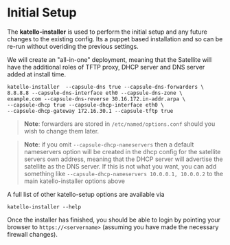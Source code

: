 # Initial Setup

The **katello-installer** is used to perform the initial setup and any future changes to the existing config. Its a puppet based installation and so can be re-run without overiding the previous settings.

We will create an "all-in-one" deployment, meaning that the Satellite will have the additional roles of TFTP proxy, DHCP server and DNS server added at install time.

```
katello-installer  --capsule-dns true --capsule-dns-forwarders \
8.8.8.8 --capsule-dns-interface eth0 --capsule-dns-zone \
example.com --capsule-dns-reverse 30.16.172.in-addr.arpa \
--capsule-dhcp true --capsule-dhcp-interface eth0 \
--capsule-dhcp-gateway 172.16.30.1 --capsule-tftp true
```

>**Note**: forwarders are stored in ```/etc/named/options.conf``` should you wish to change them later.

>**Note**: if you omit  ```--capsule-dhcp-nameservers``` then a default nameservers option will be created in the dhcp config for the satellite servers own address, meaning that the DHCP server will advertise the satellite as the DNS server. If this is not what you want, you can add something like   ```--capsule-dhcp-nameservers 10.0.0.1, 10.0.0.2``` to the main katello-installer options above

A full list of other katello-setup options are available via
```
katello-installer --help
```

Once the installer has finished, you should be able to login by pointing your browser to ```https://<servername>``` (assuming you have made the necessary firewall changes).

